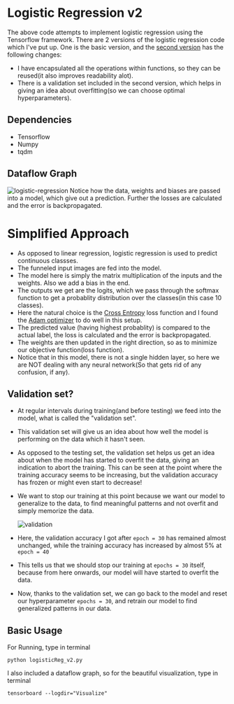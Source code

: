 # Logistic Regression v2
The above code attempts to implement logistic regression using the Tensorflow framework. There are 2 versions of the logistic regression code which I've put up. One is the basic version, and the [second version](https://github.com/satyaSK/Tensorflow-Basic/blob/master/Logistic-Regression/logisticReg_v2.py) has the following changes:
* I have encapsulated all the operations within functions, so they can be reused(it also improves readability alot).
* There is a validation set included in the second version, which helps in giving an idea about overfitting(so we can choose optimal hyperparameters).

## Dependencies
* Tensorflow
* Numpy
* tqdm

## Dataflow Graph
![logistic-regression](https://user-images.githubusercontent.com/34591573/34303575-048a3aaa-e75c-11e7-83b7-4675a0a88eae.png)
Notice how the data, weights and biases are passed into a model, which give out a prediction. Further the losses are calculated and the error is backpropagated.

# Simplified Approach
* As opposed to linear regression, logistic regression is used to predict continuous classses.
* The funneled input images are fed into the model.
* The model here is simply the matrix multiplication of the inputs and the weights. Also we add a bias in the end.
* The outputs we get are the logits, which we pass through the softmax function to get a probablity distribution over the classes(in this case 10 classes).
* Here the natural choice is the [Cross Entropy](https://rdipietro.github.io/friendly-intro-to-cross-entropy-loss/) loss function and I found the [Adam optimizer](https://www.tensorflow.org/api_docs/python/tf/train/AdamOptimizer) to do well in this setup.
* The predicted value (having highest probablity) is compared to the actual label, the loss is calculated and the error is backpropagated.
* The weights are then updated in the right direction, so as to minimize our objective function(loss function).
* Notice that in this model, there is not a single hidden layer, so here we are NOT dealing with any neural network(So that gets rid of any confusion, if any).
## Validation set?
* At regular intervals during training(and before testing) we feed into the model, what is called the "validation set".
* This validation set will give us an idea about how well the model is performing on the data which it hasn't seen. 
* As opposed to the testing set, the validation set helps us get an idea about when the model has started to overfit the data, giving an indication to abort the training. This can be seen at the point where the training accuracy seems to be increasing, but the validation accuracy has frozen or might even start to decrease!
* We want to stop our training at this point because we want our model to generalize to the data, to find meaningful patterns and not overfit and simply memorize the data.

  ![validation](https://user-images.githubusercontent.com/34591573/34531542-a57540ba-f0d8-11e7-8361-445aeb7b857d.png)

* Here, the validation accuracy I got after ```epoch = 30``` has remained almost unchanged, while the training accuracy has increased by almost 5% at ```epoch = 40```
* This tells us that we should stop our training at ```epochs = 30``` itself, because from here onwards, our model will have started to overfit the data.
* Now, thanks to the validation set, we can go back to the model and reset our hyperparameter ```epochs = 30```, and retrain our model to find generalized patterns in our data.

## Basic Usage
For Running, type in terminal
```
python logisticReg_v2.py
```
I also included a dataflow graph, so for the beautiful visualization, type in terminal
```
tensorboard --logdir="Visualize"
```